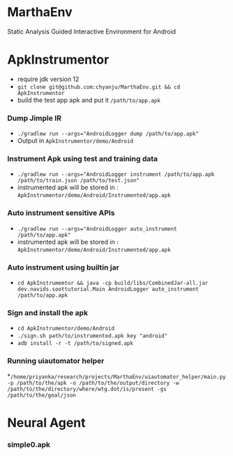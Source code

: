 # MarthaEnv
Static Analysis Guided Interactive Environment for Android

# ApkInstrumentor
  * require jdk version 12
  * `git clone git@github.com:chyanju/MarthaEnv.git && cd ApkInstrumentor`
  * build the test app apk and put it `/path/to/app.apk`

### Dump Jimple IR
  * `./gradlew run --args="AndroidLogger dump /path/to/app.apk"`
  * Output in `ApkInstrumentor/demo/Android`

### Instrument Apk using test and training data
  * `./gradlew run --args="AndroidLogger instrument /path/to/app.apk /path/to/train.json /path/to/test.json"`
  * instrumented apk will be stored in : `ApkInstrumentor/demo/Android/Instrumented/app.apk`
  
### Auto instrument sensitive APIs
  * `./gradlew run --args="AndroidLogger auto_instrument /path/to/app.apk"`
  * instrumented apk will be stored in : `ApkInstrumentor/demo/Android/Instrumented/app.apk`

### Auto instrument using builtin jar
  * `cd ApkInstrumemtor && java -cp build/libs/CombinedJar-all.jar dev.navids.soottutorial.Main AndroidLogger auto_instrument /path/to/app.apk`

### Sign and install the apk
  * `cd ApkInstrumentor/demo/Android`
  * `./sign.sh path/to/instrumented.apk key "android"`
  * `adb install -r -t /path/to/signed.apk`
  
### Running uiautomator helper
  *`/home/priyanka/research/projects/MarthaEnv/uiautomator_helper/main.py -p /path/to/the/apk -o /path/to/the/output/directory -w /path/to/the/directory/where/wtg.dot/is/present -gs /path/to/the/goal/json`

# Neural Agent

### simple0.apk



